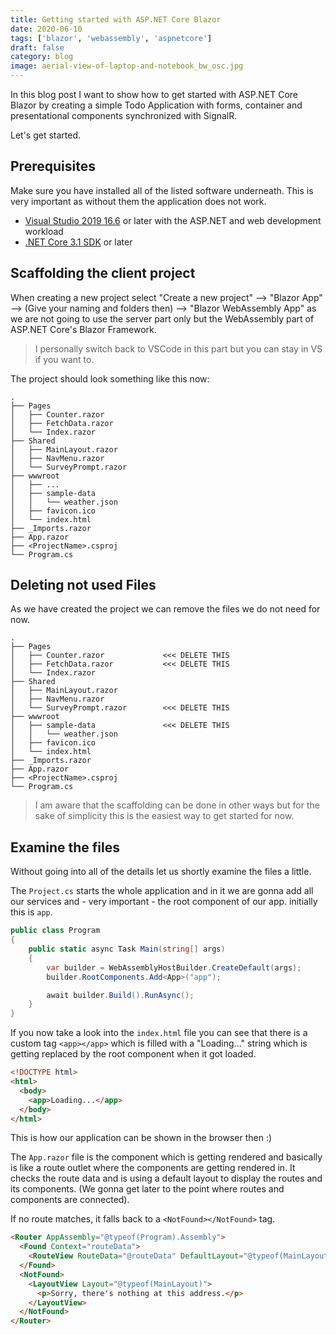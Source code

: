 ```yaml
---
title: Getting started with ASP.NET Core Blazor
date: 2020-06-10
tags: ['blazor', 'webassembly', 'aspnetcore']
draft: false
category: blog
image: aerial-view-of-laptop-and-notebook_bw_osc.jpg
---
```


In this blog post I want to show how to get started with ASP.NET Core Blazor by creating a simple Todo Application with forms, container and presentational components synchronized with SignalR.

Let's get started.

## Prerequisites

Make sure you have installed all of the listed software underneath. This is very important as without them the application does not work.

- [Visual Studio 2019 16.6](https://visualstudio.microsoft.com/downloads/?utm_medium=microsoft&utm_source=docs.microsoft.com&utm_campaign=inline+link&utm_content=download+vs2019) or later with the ASP.NET and web development workload
- [.NET Core 3.1 SDK](https://dotnet.microsoft.com/download/dotnet-core/3.1) or later

## Scaffolding the client project

When creating a new project select "Create a new project" --> "Blazor App" --> (Give your naming and folders then) --> "Blazor WebAssembly App" as we are not going to use the server part only but the WebAssembly part of ASP.NET Core's Blazor Framework.

> I personally switch back to VSCode in this part but you can stay in VS if you want to.

The project should look something like this now:

```
.
├── Pages
│   ├── Counter.razor
│   ├── FetchData.razor
│   └── Index.razor
├── Shared
│   ├── MainLayout.razor
│   ├── NavMenu.razor
│   └── SurveyPrompt.razor
├── wwwroot
│   ├── ...
│   ├── sample-data
│   │   └── weather.json
│   ├── favicon.ico
│   └── index.html
├── _Imports.razor
├── App.razor
├── <ProjectName>.csproj
└── Program.cs
```

## Deleting not used Files

As we have created the project we can remove the files we do not need for now.

```
.
├── Pages
│   ├── Counter.razor             <<< DELETE THIS
│   ├── FetchData.razor           <<< DELETE THIS
│   └── Index.razor
├── Shared
│   ├── MainLayout.razor
│   ├── NavMenu.razor
│   └── SurveyPrompt.razor        <<< DELETE THIS
├── wwwroot
│   ├── sample-data               <<< DELETE THIS
│   │   └── weather.json
│   ├── favicon.ico
│   └── index.html
├── _Imports.razor
├── App.razor
├── <ProjectName>.csproj
└── Program.cs
```

> I am aware that the scaffolding can be done in other ways but for the sake of simplicity this is the easiest way to get started for now.

## Examine the files

Without going into all of the details let us shortly examine the files a little.

The `Project.cs` starts the whole application and in it we are gonna add all our services and - very important - the root component of our app. initially this is `app`.

```cs
public class Program
{
    public static async Task Main(string[] args)
    {
        var builder = WebAssemblyHostBuilder.CreateDefault(args);
        builder.RootComponents.Add<App>("app");

        await builder.Build().RunAsync();
    }
}
```

If you now take a look into the `index.html` file you can see that there is a custom tag `<app></app>` which is filled with a "Loading..." string which is getting replaced by the root component when it got loaded.

```html
<!DOCTYPE html>
<html>
  <body>
    <app>Loading...</app>
  </body>
</html>
```

This is how our application can be shown in the browser then :)

The `App.razor` file is the component which is getting rendered and basically is like a route outlet where the components are getting rendered in. It checks the route data and is using a default layout to display the routes and its components. (We gonna get later to the point where routes and components are connected).

If no route matches, it falls back to a `<NotFound></NotFound>` tag.

```html
<Router AppAssembly="@typeof(Program).Assembly">
  <Found Context="routeData">
    <RouteView RouteData="@routeData" DefaultLayout="@typeof(MainLayout)" />
  </Found>
  <NotFound>
    <LayoutView Layout="@typeof(MainLayout)">
      <p>Sorry, there's nothing at this address.</p>
    </LayoutView>
  </NotFound>
</Router>
```
